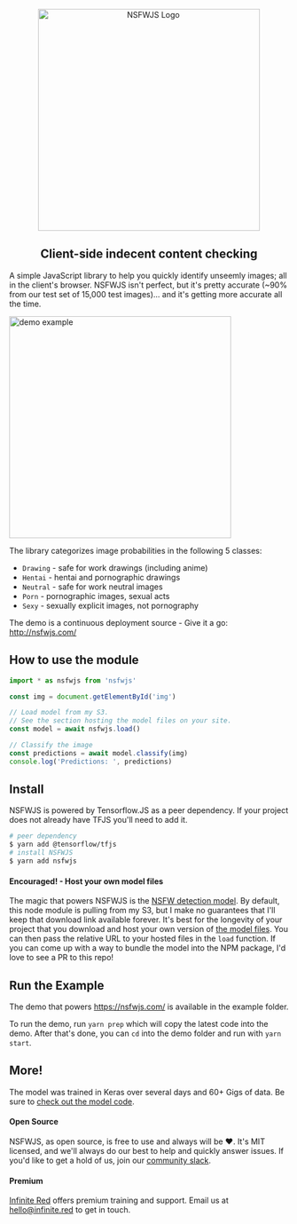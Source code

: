 <p align="center">
  <img src="https://github.com/infinitered/nsfwjs/raw/master/_art/nsfwjs_logo.jpg" alt="NSFWJS Logo" width="400" />
  <h2 align="center">Client-side indecent content checking</h2>
</p>

A simple JavaScript library to help you quickly identify unseemly images; all in the client's browser.  NSFWJS isn't perfect, but it's pretty accurate (~90% from our test set of 15,000 test images)... and it's getting more accurate all the time.

<img src="https://github.com/infinitered/nsfwjs/raw/master/_art/example.gif" alt="demo example" width="400" />

The library categorizes image probabilities in the following 5 classes:
- `Drawing` - safe for work drawings (including anime)
- `Hentai` - hentai and pornographic drawings
- `Neutral` - safe for work neutral images
- `Porn` - pornographic images, sexual acts
- `Sexy` - sexually explicit images, not pornography

The demo is a continuous deployment source - Give it a go: http://nsfwjs.com/

## How to use the module

```js
import * as nsfwjs from 'nsfwjs'

const img = document.getElementById('img')

// Load model from my S3.
// See the section hosting the model files on your site.
const model = await nsfwjs.load()

// Classify the image
const predictions = await model.classify(img)
console.log('Predictions: ', predictions)
```

## Install
NSFWJS is powered by Tensorflow.JS as a peer dependency.  If your project does not already have TFJS you'll need to add it.

```bash
# peer dependency
$ yarn add @tensorflow/tfjs
# install NSFWJS
$ yarn add nsfwjs
```

#### Encouraged! - Host your own model files
The magic that powers NSFWJS is the [NSFW detection model](https://github.com/gantman/nsfw_model).  By default, this node module is pulling from my S3, but I make no guarantees that I'll keep that download link available forever.  It's best for the longevity of your project that you download and host your own version of [the model files](https://github.com/infinitered/nsfwjs/tree/master/example/nsfw_demo/public/model).  You can then pass the relative URL to your hosted files in the `load` function.  If you can come up with a way to bundle the model into the NPM package, I'd love to see a PR to this repo!

## Run the Example

The demo that powers https://nsfwjs.com/ is available in the example folder.

To run the demo, run `yarn prep` which will copy the latest code into the demo.  After that's done, you can `cd` into the demo folder and run with `yarn start`.

## More!

The model was trained in Keras over several days and 60+ Gigs of data.  Be sure to [check out the model code](https://github.com/GantMan/nsfw_model).

#### Open Source
NSFWJS, as open source, is free to use and always will be :heart:.  It's MIT licensed, and we'll always do our best to help and quickly answer issues.  If you'd like to get a hold of us, join our [community slack](http://community.infinite.red).

#### Premium
[Infinite Red](https://infinite.red/) offers premium training and support.  Email us at [hello@infinite.red](mailto:hello@infinite.red) to get in touch.
